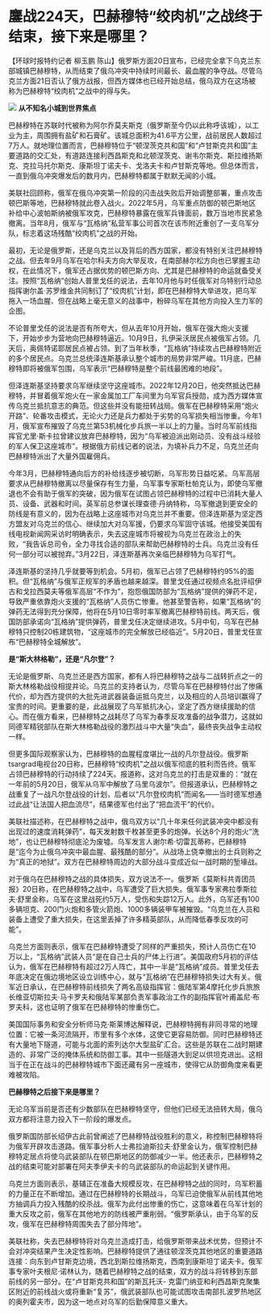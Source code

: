 # 鏖战224天，巴赫穆特“绞肉机”之战终于结束，接下来是哪里？

【环球时报特约记者 柳玉鹏
陈山】俄罗斯方面20日宣布，已经完全拿下乌克兰东部城镇巴赫穆特，从而结束了俄乌冲突中持续时间最长、最血腥的争夺战。尽管乌克兰方面21日否认了俄方战报，但西方媒体也已经开始总结，俄乌双方在这场被称为巴赫穆特“绞肉机”之战中的得与失。

![](https://inews.gtimg.com/om_bt/OSFAEBaFoB3B7nCfHOt1sldwO6cL5cWydDasq1pbF-vIgAA/1000)
**从不知名小城到世界焦点**

巴赫穆特在苏联时代被称为阿尔乔莫夫斯克（俄罗斯至今仍以此称呼该城），以工业为主，周围拥有盐矿和石膏矿。该城总面积为41.6平方公里，战前居民人数超过7万人。就地理位置而言，巴赫穆特位于“顿涅茨克共和国”和“卢甘斯克共和国”主要道路的交汇处，有道路连接利西昌斯克和北顿涅茨克、谢韦尔斯克、斯拉维扬斯克、克拉马托尔斯克、康斯坦丁诺夫卡、戈洛夫卡和卢甘斯克等地。但总体而言，一直到俄乌冲突爆发后的数月内，巴赫穆特都属于默默无闻的小城。

美联社回顾称，俄军在俄乌冲突第一阶段的闪击战失败后开始调整部署，重点攻击顿巴斯等地，巴赫穆特就此卷入战火。2022年5月，乌军重点防御的顿巴斯地区补给中心波帕斯纳被俄军攻克，巴赫穆特暴露在俄军兵锋面前，数万当地市民紧急撤离。当年8月，俄军与“瓦格纳”私营军事公司首次在该市附近重创了一支乌军分队，标志着这场残酷“绞肉机”之战的开始。

最初，无论是俄罗斯，还是乌克兰以及背后的西方国家，都没有特别关注巴赫穆特之战。但去年9月乌军在哈尔科夫方向大举反攻，在南部赫尔松方向也已掌握主动权，在此情况下，俄军还占据优势的顿巴斯方向、尤其是巴赫穆特的命运就备受关注。按照“瓦格纳”创始人普里戈任的说法，去年10月他与时任俄军对乌特别行动总指挥谢尔盖·苏罗维金共同制订了“绞肉机”计划，即在巴赫穆特大举进攻，把乌军拖入一场血腥、但在战略上毫无意义的战事中，粉碎乌军在其他方向投入生力军的企图。

不论普里戈任的说法是否有所夸大，但从去年10月开始，俄军在强大炮火支援下，开始步步为营地向巴赫穆特逼近。10月9日，扎伊采沃居民点被俄军占领。几天后，奥佩特诺耶居民点被占领。到了当年秋季，“瓦格纳”持续攻占巴赫穆特附近的多个居民点。乌克兰总统泽连斯基承认整个城市的局势非常严峻。11月底，巴赫穆特即将被俄军包围，乌军表示“巴赫穆特是整个前线最困难的地段”。

但泽连斯基坚持要求乌军继续坚守这座城市。2022年12月20日，他突然抵达巴赫穆特，并冒着俄军炮火在一家金属加工厂车间里为乌军官兵授勋，成为西方媒体宣传乌克兰抵抗意志的典范。但这些并没有能扭转战局。俄军在巴赫穆特采用“炮火开路”、轮番攻击模式，无论火力还是兵力都处于劣势的乌军损失相当惨重。今年1月，俄军宣布摧毁了乌克兰第53机械化步兵旅一半以上的力量。当时乌军前线指挥官尤里·斯卡拉曾建议放弃巴赫穆特，因为“乌军被迫派出刚动员、没有战斗经验的军人保卫这座城市”。根据俄方前线记者的说法，为填补兵力不足，乌克兰还向巴赫穆特派出了大量外国雇佣兵。

今年3月，巴赫穆特通向后方的补给线逐步被切断，乌军形势日益吃紧。乌军高层要求从巴赫穆特撤离以尽量保存有生力量，乌军事专家斯杜帕克认为，即使乌军撤退也不会有助于俄军的突破，因为俄军在试图占领巴赫穆特的过程中已消耗大量人员、设备、武器和时间。英军前总参谋长理查德·丹纳特称，乌军撤退到更安全的防线是有意义的，因为在战略上这座城市对乌克兰并不重要。但泽连斯基为坚定西方盟友对乌克兰的信心、继续加大对乌军援，仍要求乌军固守该城。他接受美国有线电视新闻网采访时明确表示，失去这座城市将被视为乌克兰在政治上的失败，“我告诉总司令，全力寻找合适的部队来帮助巴赫穆特的士兵。乌克兰没有任何一部分可以被抛弃。”3月22日，泽连斯基再次亲临巴赫穆特为乌军打气。

泽连斯基的坚持几乎就要等到机会。5月初，俄军已占领了巴赫穆特约95%的面积。但“瓦格纳”与俄军正规军的矛盾也越来越深。普里戈任通过视频点名批评绍伊古和戈拉西莫夫等俄军高层“不作为”，抱怨俄国防部为“瓦格纳”提供的弹药不足，导致严重依靠炮火支援的“瓦格纳”人员伤亡惨重。他甚至警告称，如果“瓦格纳”的弹药无法得到充分保障，他将在5月10日零时率军撤离巴赫穆特前线。两天后，俄国防部承诺向“瓦格纳”提供弹药，普里戈任决定继续进攻。5月中旬，乌军在巴赫穆特只控制20栋建筑物，“这座城市的完全解放已经临近”。5月20日，普里戈任宣布“巴赫穆特全城解放”。

**是“斯大林格勒”，还是“凡尔登”？**

无论是俄罗斯、乌克兰还是西方国家，都有人将巴赫穆特之战与二战转折点之一的斯大林格勒战役相提并论。乌克兰的支持者认为，尽管乌军在巴赫穆特付出了惨痛代价，却为西方提供的大批先进武器装备运抵乌克兰，以及相应的人员培训赢得了宝贵的时间。更重要的是，此战展现了乌军抵抗决心，坚定了西方继续援助的信心。而在俄方看来，巴赫穆特之战耗尽了乌军为春季反攻准备的战争潜力，这就如同德军精锐部队在斯大林格勒战役的激烈战斗中大量“失血”，最终丧失战争主动权一样。

但更多国际观察家认为，巴赫穆特的血腥程度堪比一战的凡尔登战役。俄罗斯tsargrad电视台20日称，巴赫穆特“绞肉机”之战以俄军彻底的胜利而告终。俄军占领巴赫穆特的行动持续了224天。报道称，这对乌克兰的打击是双重的：“就在一年前的5月20日，俄军从乌军中解放了马里乌波尔”。但报道承认，巴赫穆特之战重复了一战凡尔登战役的计划，后者以“凡尔登绞肉机”而闻名——当时德军想通过此战“让法国人把血流尽”，结果德军也付出了“把血流干”的代价。

美联社描述称，在巴赫穆特之战中，俄乌双方以“几十年来任何武装冲突中都没有出现过的速度消耗弹药”，每天发射数千枚甚至更多的炮弹。长达8个月的炮火“洗地”，也让巴赫穆特彻底沦为废墟。乌军发言人谢尔希·切雷瓦蒂称，巴赫穆特是“迄今为止俄乌冲突中最血腥、最残酷的部分”。从战场上侥幸撤出的士兵则称之为“真正的地狱”。双方在巴赫穆特周边的大部分战斗变成近似一战时期的堑壕战。

对于俄乌在巴赫穆特之战的具体损失，双方说法不一。俄罗斯《莫斯科共青团员报》20日称，在巴赫穆特之战中，乌军遭受了巨大损失。俄军事专家弗拉季斯拉夫·舒里金称，乌军在这里战死约5万人，受伤和失踪12万人。此外，乌军还有100多辆坦克、200门火炮和多管火箭炮、1000多辆装甲车被摧毁。“乌克兰在人员和装备上遭受了重大损失，在这里丢掉了许多精英部队，从而降低春季反攻的可能”。

乌克兰方面则表示，俄军在巴赫穆特遭受了同样的严重损失，预计人员伤亡在10万以上，“瓦格纳”武装人员“是在自己士兵的尸体上行进”。美国政府5月初的评估认为，俄军在巴赫穆特有超过2万人阵亡，其中一半是“瓦格纳”成员。普里戈任去年底决定在俄边境地区设立训练中心，就与“瓦格纳”在巴赫穆特损失过大有关。俄军近日承认，在巴赫穆特前线损失了两名高级指挥官：俄陆军第4摩托化步兵旅旅长维亚切斯拉夫·马卡罗夫和俄陆军某部负责军事政治工作的副指挥官叶甫盖尼·布罗夫科，这也证明了俄军在巴赫穆特的惨重伤亡。

美国国际事务和安全分析师马克·斯莱博达解释说，巴赫穆特拥有非同寻常的地理位置：它被一条河流隔开，市里有多个水体，这使它更容易防御。同时巴赫穆特还有大量地下隧道，可能与北面的索列达尔大型盐矿汇合。这些是苏联在二战时期建造的、非常广泛的掩体系统和防御工事。其中一些隧道大到足以供坦克进出。这相当于在正在战斗的巴赫穆特城市下面还藏有另一座城市，使得它从防御角度来看更难被攻陷。

**巴赫穆特之后接下来是哪里？**

无论乌军当前是否还有少数部队在巴赫穆特坚守，但他们已经无法扭转大局，俄乌双方都将注意力投入下一阶段的爆发点。

俄罗斯国防部长绍伊古此前曾阐述了巴赫穆特战役胜利的意义，称控制巴赫穆特将为俄军开辟攻击道路。俄军事分析人士弗拉迪斯拉夫·舒里金认为，俄军控制巴赫穆特定居点将使乌武装部队在顿巴斯地区的防御减少一半。他还表示，巴赫穆特之战的结束可能对部署在阿夫季伊夫卡的乌武装部队的命运起到关键作用。

乌克兰方面则表示，基辅正在准备大规模反攻，在巴赫穆特之战的同时，乌军积蓄的力量正在不断增加。通过在巴赫穆特的长期战斗，乌军已迫使俄军从前线其他地方抽调兵力投入残酷的绞杀战。俄军为此付出惨重的伤亡，这意味着在乌军计划的重大反攻之前，俄军在其他地方的防线被严重削弱。“俄罗斯承认，由于乌军的反攻，俄军在巴赫穆特周围失去了部分阵地”。

美联社称，失去巴赫穆特将对乌克兰造成打击，给俄罗斯带来战术优势，但预计不会对冲突结果产生决定性影响。巴赫穆特提供了通往顿涅茨克其他地区的重要道路连接：向东到卢甘斯克边境，西北到斯拉维扬斯克，西南到康斯坦丁诺夫卡。俄军事专家叶夫根尼·诺林认为，随着巴赫穆特之战的结束，双方的战斗将转移到东部前线的另一部分。在“卢甘斯克共和国”的斯瓦托沃-
克雷门纳亚和利西昌斯克聚集区附近的前线战火或将重新“复苏”，俄武装部队也可能试图攻击南部扎波罗热地区的奥列霍夫市，因为这一地点对乌军的后勤保障意义重大。

